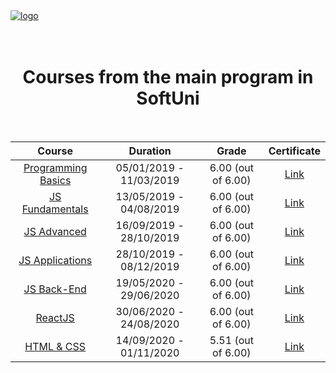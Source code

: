 <a href="https://softuni.bg/trainings/courses" align="center">
  <img src="http://innovationstarterbox.bg/wp-content/uploads/2016/05/Softuni_logo_trasparent.png" alt="logo">
</a>

<br/>
<br/>
<br/>

<h1 align="center">Courses from the main program in SoftUni</h1>

<br/>

<table align="center">
  <thead>
    <tr>
      <th>Course</th>
      <th>Duration</th>
      <th>Grade</th>
      <th>Certificate</th>
    </tr>
  </thead>
  <tbody align="center">
    <tr>
      <td>
        <a href="https://github.com/iPavelGeorgiev/SoftUni/tree/master/Programming%20Basics">Programming Basics</a>
      </td>
      <td>05/01/2019 - 11/03/2019</td>
      <td>6.00 (out of 6.00)</td>
      <td>
        <a href="https://softuni.bg/certificates/details/63790/b73f2217">Link</a>
      </td>
    </tr>
    <tr>
      <td>
        <a href="https://github.com/iPavelGeorgiev/SoftUni/tree/master/JS%20Fundamentals">JS Fundamentals</a>
      </td>
      <td>13/05/2019 - 04/08/2019</td>
      <td>6.00 (out of 6.00)</td>
      <td>
        <a href="https://softuni.bg/certificates/details/69084/94364243">Link</a>
      </td>
    </tr>
    <tr>
      <td>
        <a href="https://github.com/iPavelGeorgiev/SoftUni/tree/master/JS%20Advanced">JS Advanced</a>
      </td>
      <td>16/09/2019 - 28/10/2019</td>
      <td>6.00 (out of 6.00)</td>
      <td>
        <a href="https://softuni.bg/certificates/details/74973/f16a7c4f">Link</a>
      </td>
    </tr>
    <tr>
      <td>
        <a href="https://github.com/iPavelGeorgiev/SoftUni/tree/master/JS%20Applications">JS Applications</a>
      </td>
      <td>28/10/2019 - 08/12/2019</td>
      <td>6.00 (out of 6.00)</td>
      <td>
        <a href="https://softuni.bg/certificates/details/75047/6af3a873">Link</a>
      </td>
    </tr>
    <tr>
      <td>
        <a href="https://github.com/iPavelGeorgiev/SoftUni/tree/master/JS%20Back-End">JS Back-End</a>
      </td>
      <td>19/05/2020 - 29/06/2020</td>
      <td>6.00 (out of 6.00)</td>
      <td>
        <a href="https://softuni.bg/certificates/details/84367/4cdd6462">Link</a>
      </td>
    </tr>
    <tr>
      <td>
        <a href="https://github.com/iPavelGeorgiev/SoftUni/tree/master/ReactJS">ReactJS</a>
      </td>
      <td>30/06/2020 - 24/08/2020</td>
      <td>6.00 (out of 6.00)</td>
      <td>
        <a href="https://softuni.bg/certificates/details/105806/7ef864ee">Link</a>
      </td>
    </tr>
    <tr>
      <td>
        <a href="https://github.com/iPavelGeorgiev/SoftUni/tree/master/HTML%20%26%20CSS">HTML & CSS</a>
      </td>
      <td>14/09/2020 - 01/11/2020</td>
      <td>5.51 (out of 6.00)</td>
      <td>
        <a href="https://softuni.bg/certificates/details/91317/4f5e324f">Link</a>
      </td>
    </tr>
  </tbody>
</table>
